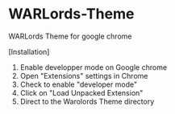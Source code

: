 # WARLords-Theme
WARLords Theme for google chrome

[Installation]

1. Enable developper mode on Google chrome 
  1. Open "Extensions" settings in Chrome
  2. Check to enable "developer mode"
2. Click on "Load Unpacked Extension"
3. Direct to the Warolords Theme directory
